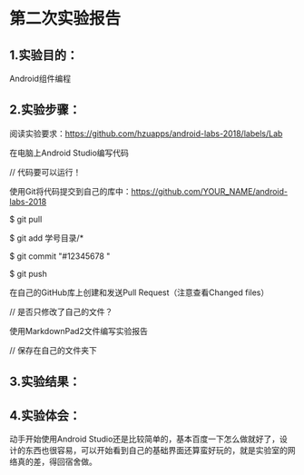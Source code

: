 # 第二次实验报告
  
## 1.实验目的：
Android组件编程
  
## 2.实验步骤：

阅读实验要求：https://github.com/hzuapps/android-labs-2018/labels/Lab
 
在电脑上Android Studio编写代码
 
// 代码要可以运行！

使用Git将代码提交到自己的库中：https://github.com/YOUR_NAME/android-labs-2018

$ git pull

$ git add 学号目录/*

$ git commit "#12345678 "

$ git push

在自己的GitHub库上创建和发送Pull Request（注意查看Changed files）

// 是否只修改了自己的文件？

使用MarkdownPad2文件编写实验报告

// 保存在自己的文件夹下

## 3.实验结果：
 
## 4.实验体会：

动手开始使用Android Studio还是比较简单的，基本百度一下怎么做就好了，设计的东西也很容易，可以开始看到自己的基础界面还算蛮好玩的，就是实验室的网络真的差，得回宿舍做。